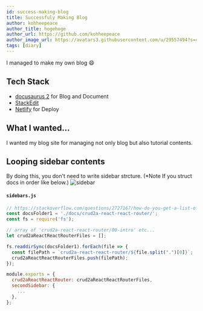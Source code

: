 ```yaml
---
id: success-making-blog
title: Successfuly Making Blog
author: kohheepeace
author_title: hogehoge
author_url: https://github.com/kohheepeace
author_image_url: https://avatars3.githubusercontent.com/u/29557494?s=400&u=e613f0acaae1f51e7e96530b95437d2d69bad713&v=4
tags: [diary]
---
```



I managed to make my own blog 😄

## Tech Stack
- [docusaurus 2](https://v2.docusaurus.io) for Blog and Document
- [StackEdit](https://github.com/benweet/stackedit)
- [Netlify](https://www.netlify.com/) for Deploy


## What I wanted...
I wanted my blog site for managing not only blog but also tutorial contents.


## Looping sidebar contents
By doing this, you don't need to write sidebar strcture.
(*Note If you struct docs in order like below.)
![sidebar](https://storage.googleapis.com/coderhackers-assets/blog/docusaurus-sidebar-auto-lookup.png)

#### `sidebars.js`

```js
// https://stackoverflow.com/questions/2727167/how-do-you-get-a-list-of-the-names-of-all-files-present-in-a-directory-in-node-j
const docsFolder1 = './docs/crud2a-react-react-router/';
const fs = require('fs');

// array of 'crud2a-react-react-router/00-intro' etc...
let crud2aReactReactRouterFiles = [];

fs.readdirSync(docsFolder1).forEach(file => {
  const filePath = `crud2a-react-react-router/${file.split(".")[0]}`;
  crud2aReactReactRouterFiles.push(filePath);
});

module.exports = {
  crud2aReactReactRouter: crud2aReactReactRouterFiles,
  secondSidebar: {
    ...
  },
};
```

<!--stackedit_data:
eyJoaXN0b3J5IjpbLTc2MjU3MTk0LC04ODY3MDc5NzddfQ==
-->